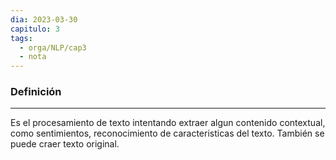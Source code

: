 ```yaml
---
dia: 2023-03-30
capitulo: 3
tags:
  - orga/NLP/cap3
  - nota
---
```

### Definición
---
Es el procesamiento de texto intentando extraer algun contenido contextual, como sentimientos, reconocimiento de caracteristicas del texto. También se puede craer texto original.